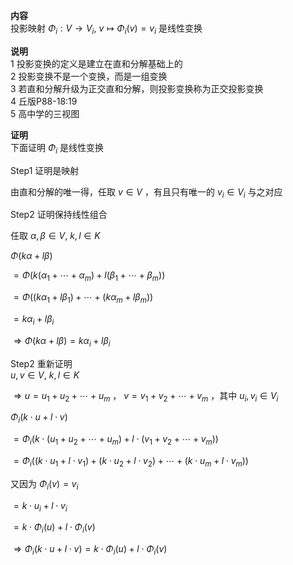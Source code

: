 **内容**  
投影映射 $\Phi_i:V\to V_i,\ v\mapsto\Phi_i(v)=v_i$ 是线性变换  
  
**说明**  
1 投影变换的定义是建立在直和分解基础上的  
2 投影变换不是一个变换，而是一组变换  
3 若直和分解升级为正交直和分解，则投影变换称为正交投影变换  
4 丘版P88-18:19  
5 高中学的三视图  
  
**证明**  
下面证明 $\Phi_i$ 是线性变换  
  
Step1 证明是映射  
  
由直和分解的唯一得，任取 $v\in V$ ，有且只有唯一的 $v_i\in V_i$ 与之对应  
  
Step2 证明保持线性组合  
  
任取 $\alpha,\beta\in V,\ k,l\in K$  
  
 $\Phi(k\alpha+l\beta)$  
  
 $=\Phi(k(\alpha_1+\cdots+\alpha_m)+l(\beta_1+\cdots+\beta_m))$  
  
 $=\Phi((k\alpha_1+l\beta_1)+\cdots+(k\alpha_m+l\beta_m))$  
  
 $=k\alpha_i+l\beta_i$  
  
 $\Rightarrow\Phi(k\alpha+l\beta)=k\alpha_i+l\beta_i$  
  
Step2 重新证明  
 $u,v\in V,\ k,l\in K$  
  
 $\Rightarrow u=u_1+u_2+\cdots+u_m$ ， $v=v_1+v_2+\cdots+v_m$ ，其中 $u_i,v_i\in V_i$  
  
 $\Phi_i(k\cdot u+l\cdot v)$  
  
 $=\Phi_i(k\cdot(u_1+u_2+\cdots+u_m)+l\cdot(v_1+v_2+\cdots+v_m))$  
  
 $=\Phi_i((k\cdot u_1+l\cdot v_1)+(k\cdot u_2+l\cdot v_2)+\cdots+(k\cdot u_m+l\cdot v_m))$  
  
又因为 $\Phi_i(v)=v_i$  
  
 $=k\cdot u_i+l\cdot v_i$  
  
 $=k\cdot\Phi_i(u)+l\cdot\Phi_i(v)$  
  
 $\Rightarrow\Phi_i(k\cdot u+l\cdot v)=k\cdot\Phi_i(u)+l\cdot\Phi_i(v)$  
